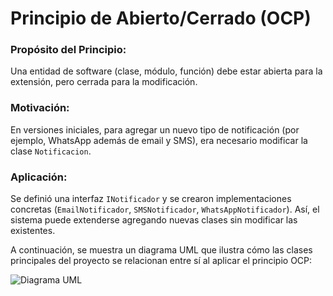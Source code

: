 # Principio de Abierto/Cerrado (OCP)

### Propósito del Principio:
Una entidad de software (clase, módulo, función) debe estar abierta para la extensión, pero cerrada para la modificación.

### Motivación:
En versiones iniciales, para agregar un nuevo tipo de notificación (por ejemplo, WhatsApp además de email y SMS), era necesario modificar la clase `Notificacion`.

### Aplicación:
Se definió una interfaz `INotificador` y se crearon implementaciones concretas (`EmailNotificador`, `SMSNotificador`, `WhatsAppNotificador`). Así, el sistema puede extenderse agregando nuevas clases sin modificar las existentes.

A continuación, se muestra un diagrama UML que ilustra cómo las clases principales del proyecto se relacionan entre sí al aplicar el principio OCP:

 ![Diagrama UML](https://github.com/user-attachments/assets/f00b6cae-3929-41f2-94b8-2107da6edaeb)

